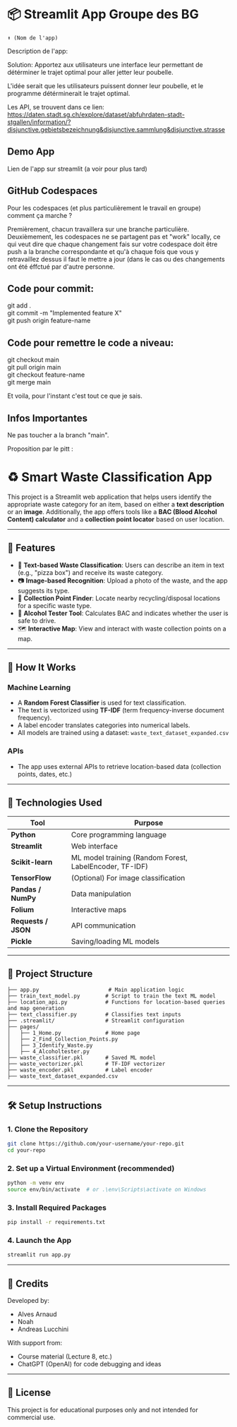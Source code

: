 # 📦 Streamlit App Groupe des BG 
```
⬆️ (Nom de l'app)
```

Description de l'app:

Solution: Apportez aux utilisateurs une interface leur permettant de détérminer le trajet optimal pour aller jetter leur poubelle.

L'idée serait que les utilisateurs puissent donner leur poubelle, et le programme détérminerait le trajet optimal. 

Les API, se trouvent dans ce lien:  https://daten.stadt.sg.ch/explore/dataset/abfuhrdaten-stadt-stgallen/information/?disjunctive.gebietsbezeichnung&disjunctive.sammlung&disjunctive.strasse




## Demo App

Lien de l'app sur streamlit (a voir pour plus tard)

## GitHub Codespaces

Pour les codespaces (et plus particulièrement le travail en groupe) comment ça marche ? 

Premièrement, chacun travaillera sur une branche particulière. 
Deuxièmement, les codespaces ne se partagent pas et "work" locally, ce qui veut dire que chaque changement fais sur votre codespace doit être push a la branche correspondante et qu'à chaque fois que vous y retravaillez dessus il faut le mettre a jour (dans le cas ou des changements ont été éffctué par d'autre personne. 

Code pour commit:  
---  
git add .  
git commit -m "Implemented feature X"  
git push origin feature-name  

Code pour remettre le code a niveau:  
---  
git checkout main  
git pull origin main  
git checkout feature-name    
git merge main  

Et voila, pour l'instant c'est tout ce que je sais.
## Infos Importantes
Ne pas toucher a la branch "main". 

Proposition par le pitt : 

# ♻️ Smart Waste Classification App

This project is a Streamlit web application that helps users identify the appropriate waste category for an item, based on either a **text description** or an **image**. Additionally, the app offers tools like a **BAC (Blood Alcohol Content) calculator** and a **collection point locator** based on user location.

---

## 🚀 Features

- 📝 **Text-based Waste Classification**: Users can describe an item in text (e.g., "pizza box") and receive its waste category.
- 📷 **Image-based Recognition**: Upload a photo of the waste, and the app suggests its type.
- 🧭 **Collection Point Finder**: Locate nearby recycling/disposal locations for a specific waste type.
- 🚗 **Alcohol Tester Tool**: Calculates BAC and indicates whether the user is safe to drive.
- 🗺️ **Interactive Map**: View and interact with waste collection points on a map.

---

## 🧠 How It Works

### Machine Learning
- A **Random Forest Classifier** is used for text classification.
- The text is vectorized using **TF-IDF** (term frequency-inverse document frequency).
- A label encoder translates categories into numerical labels.
- All models are trained using a dataset: `waste_text_dataset_expanded.csv`

### APIs
- The app uses external APIs to retrieve location-based data (collection points, dates, etc.)

---

## 🧰 Technologies Used

| Tool | Purpose |
|------|---------|
| **Python** | Core programming language |
| **Streamlit** | Web interface |
| **Scikit-learn** | ML model training (Random Forest, LabelEncoder, TF-IDF) |
| **TensorFlow** | (Optional) For image classification |
| **Pandas / NumPy** | Data manipulation |
| **Folium** | Interactive maps |
| **Requests / JSON** | API communication |
| **Pickle** | Saving/loading ML models |

---

## 📁 Project Structure

```
├── app.py                      # Main application logic
├── train_text_model.py        # Script to train the text ML model
├── location_api.py            # Functions for location-based queries and map generation
├── text_classifier.py         # Classifies text inputs
├── .streamlit/                # Streamlit configuration
├── pages/
│   ├── 1_Home.py              # Home page
│   ├── 2_Find_Collection_Points.py
│   ├── 3_Identify_Waste.py
│   ├── 4_Alcoholtester.py
├── waste_classifier.pkl       # Saved ML model
├── waste_vectorizer.pkl       # TF-IDF vectorizer
├── waste_encoder.pkl          # Label encoder
├── waste_text_dataset_expanded.csv
```

---

## 🛠️ Setup Instructions

### 1. Clone the Repository
```bash
git clone https://github.com/your-username/your-repo.git
cd your-repo
```

### 2. Set up a Virtual Environment (recommended)
```bash
python -m venv env
source env/bin/activate  # or .\env\Scripts\activate on Windows
```

### 3. Install Required Packages
```bash
pip install -r requirements.txt
```

### 4. Launch the App
```bash
streamlit run app.py
```

---

## 🤝 Credits

Developed by:
- Alves Arnaud
- Noah
- Andreas Lucchini

With support from:
- Course material (Lecture 8, etc.)
- ChatGPT (OpenAI) for code debugging and ideas

---

## 📜 License

This project is for educational purposes only and not intended for commercial use.

